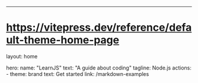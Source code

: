 ---
# https://vitepress.dev/reference/default-theme-home-page
layout: home

hero:
  name: "LearnJS"
  text: "A guide about coding"
  tagline: Node.js
  actions:
    - theme: brand
      text: Get started
      link: /markdown-examples
   


